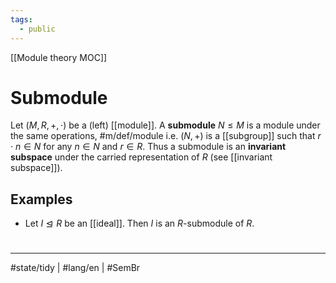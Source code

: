 ```yaml
---
tags:
  - public
---
```

[[Module theory MOC]]
# Submodule

Let $(M, R, +, \cdot)$ be a (left) [[module]].
A **submodule** $N \leq M$ is a module under the same operations, #m/def/module 
i.e. $(N, +)$ is a [[subgroup]] such that $r \cdot n \in N$ for any $n \in N$ and $r \in R$.
Thus a submodule is an **invariant subspace** under the carried representation of $R$ (see [[invariant subspace]]).

## Examples

- Let $I \trianglelefteq R$ be an [[ideal]]. Then $I$ is an $R$-submodule of $R$.

#
---
#state/tidy | #lang/en | #SemBr
